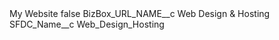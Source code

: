 <?xml version="1.0" encoding="UTF-8"?>
<CustomMetadata xmlns="http://soap.sforce.com/2006/04/metadata" xmlns:xsi="http://www.w3.org/2001/XMLSchema-instance" xmlns:xsd="http://www.w3.org/2001/XMLSchema">
    <label>My Website</label>
    <protected>false</protected>
    <values>
        <field>BizBox_URL_NAME__c</field>
        <value xsi:type="xsd:string">Web Design &amp; Hosting</value>
    </values>
    <values>
        <field>SFDC_Name__c</field>
        <value xsi:type="xsd:string">Web_Design_Hosting</value>
    </values>
</CustomMetadata>
